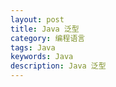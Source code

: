 ```yaml
---
layout: post
title: Java 泛型
category: 编程语言
tags: Java
keywords: Java
description: Java 泛型
---
```


###
